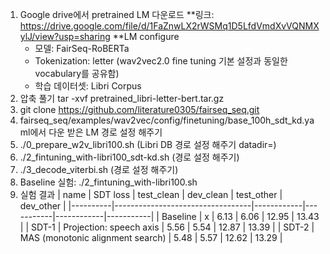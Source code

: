 1. Google drive에서 pretrained LM 다운로드
  **링크: https://drive.google.com/file/d/1FaZnwLX2rWSMq1D5LfdVmdXvVQNMXylJ/view?usp=sharing
  **LM configure
      - 모델: FairSeq-RoBERTa
      - Tokenization: letter (wav2vec2.0 fine tuning 기본 설정과 동일한 vocabulary를 공유함)
      - 학습 데이터셋: Libri Corpus
2. 압축 풀기 tar -xvf pretrained_libri-letter-bert.tar.gz
3. git clone https://github.com/literature0305/fairseq_seq.git
4. fairseq_seq/examples/wav2vec/config/finetuning/base_100h_sdt_kd.yaml에서 다운 받은 LM 경로 설정 해주기
5. ./0_prepare_w2v_libri100.sh (Libri DB 경로 설정 해주기 datadir=)
6. ./2_fintuning_with-libri100_sdt-kd.sh (경로 설정 해주기)
7. ./3_decode_viterbi.sh (경로 설정 해주기)
8. Baseline 실험: ./2_fintuning_with-libri100.sh
9. 실험 결과
| name     | SDT loss                         | test_clean | dev_clean | test_other | dev_other |
|----------|----------------------------------|------------|-----------|------------|-----------|
| Baseline | x                                | 6.13       | 6.06      | 12.95      | 13.43     |
| SDT-1    | Projection: speech axis          | 5.56       | 5.54      | 12.87      | 13.39     |
| SDT-2    | MAS (monotonic alignment search) | 5.48       | 5.57      | 12.62      | 13.29     |
